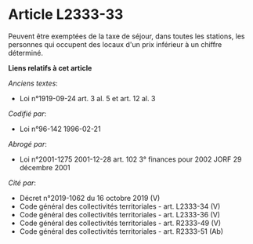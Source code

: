 # Article L2333-33

Peuvent être exemptées de la taxe de séjour, dans toutes les stations, les personnes qui occupent des locaux d'un prix
inférieur à un chiffre déterminé.

**Liens relatifs à cet article**

_Anciens textes_:

  - Loi n°1919-09-24 art. 3 al. 5 et art. 12 al. 3

_Codifié par_:

  - Loi n°96-142 1996-02-21

_Abrogé par_:

  - Loi n°2001-1275 2001-12-28 art. 102 3° finances pour 2002 JORF 29 décembre 2001

_Cité par_:

  - Décret n°2019-1062 du 16 octobre 2019 (V)
  - Code général des collectivités territoriales - art. L2333-34 (V)
  - Code général des collectivités territoriales - art. L2333-36 (V)
  - Code général des collectivités territoriales - art. R2333-49 (V)
  - Code général des collectivités territoriales - art. R2333-51 (Ab)
